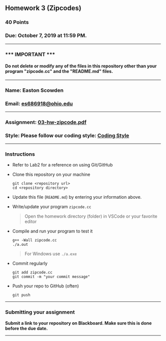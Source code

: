 ## Homework 3 (Zipcodes)

### 40 Points

### Due: October 7, 2019 at 11:59 PM.

---
### *** IMPORTANT ***
#### Do not delete or modify any of the files in this repository other than your program "zipcode.cc" and the "README.md" files.

---

### Name: Easton Scowden

### Email: es686918@ohio.edu

---

### Assignment: [03-hw-zipcode.pdf](03-hw-zipcode.pdf)

### Style: Please follow our coding style: [Coding Style](https://github.com/nasseef/cs2400/blob/master/docs/coding-style.md)

---

### Instructions

- Refer to Lab2 for a reference on using Git/GitHub
- Clone this repository on your machine

    ```console
    git clone <repository url>
    cd <repository directory>
    ```

- Update this file (`README.md`) by entering your information above.
- Write/update your program `zipcode.cc`

    > Open the homework directory (folder) in VSCode or your favorite editor

- Compile and run your program to test it

    ```console
    g++ -Wall zipcode.cc
    ./a.out
    ```

    > For Windows use `./a.exe`

- Commit regularly

    ```console
    git add zipcode.cc
    git commit -m "your commit message"
    ```

- Push your repo to GitHub (often)
    ```console
    git push
    ```
---

### Submitting your assignment

**Submit a link to your repository on Blackboard. Make sure this is done before the due date.**

---